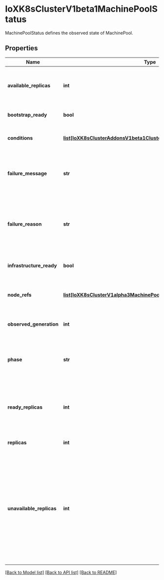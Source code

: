 # IoXK8sClusterV1beta1MachinePoolStatus

MachinePoolStatus defines the observed state of MachinePool.
## Properties
Name | Type | Description | Notes
------------ | ------------- | ------------- | -------------
**available_replicas** | **int** | The number of available replicas (ready for at least minReadySeconds) for this MachinePool. | [optional] 
**bootstrap_ready** | **bool** | BootstrapReady is the state of the bootstrap provider. | [optional] 
**conditions** | [**list[IoXK8sClusterAddonsV1beta1ClusterResourceSetStatusConditions]**](IoXK8sClusterAddonsV1beta1ClusterResourceSetStatusConditions.md) | Conditions define the current service state of the MachinePool. | [optional] 
**failure_message** | **str** | FailureMessage indicates that there is a problem reconciling the state, and will be set to a descriptive error message. | [optional] 
**failure_reason** | **str** | FailureReason indicates that there is a problem reconciling the state, and will be set to a token value suitable for programmatic interpretation. | [optional] 
**infrastructure_ready** | **bool** | InfrastructureReady is the state of the infrastructure provider. | [optional] 
**node_refs** | [**list[IoXK8sClusterV1alpha3MachinePoolStatusNodeRefs]**](IoXK8sClusterV1alpha3MachinePoolStatusNodeRefs.md) | NodeRefs will point to the corresponding Nodes if it they exist. | [optional] 
**observed_generation** | **int** | ObservedGeneration is the latest generation observed by the controller. | [optional] 
**phase** | **str** | Phase represents the current phase of cluster actuation. E.g. Pending, Running, Terminating, Failed etc. | [optional] 
**ready_replicas** | **int** | The number of ready replicas for this MachinePool. A machine is considered ready when the node has been created and is \&quot;Ready\&quot;. | [optional] 
**replicas** | **int** | Replicas is the most recently observed number of replicas. | [optional] 
**unavailable_replicas** | **int** | Total number of unavailable machine instances targeted by this machine pool. This is the total number of machine instances that are still required for the machine pool to have 100% available capacity. They may either be machine instances that are running but not yet available or machine instances that still have not been created. | [optional] 

[[Back to Model list]](../README.md#documentation-for-models) [[Back to API list]](../README.md#documentation-for-api-endpoints) [[Back to README]](../README.md)


